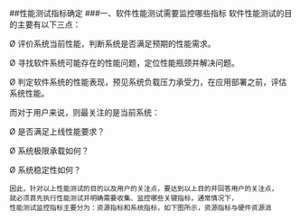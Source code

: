##性能测试指标确定
###一、软件性能测试需要监控哪些指标
软件性能测试的目的主要有以下三点：

Ø  评价系统当前性能，判断系统是否满足预期的性能需求。

Ø  寻找软件系统可能存在的性能问题，定位性能瓶颈并解决问题。

Ø  判定软件系统的性能表现，预见系统负载压力承受力，在应用部署之前，评估系统性能。

而对于用户来说，则最关注的是当前系统：

Ø  是否满足上线性能要求？

Ø  系统极限承载如何？

Ø  系统稳定性如何？

    因此，针对以上性能测试的目的以及用户的关注点，要达到以上目的并回答用户的关注点，
    就必须首先执行性能测试并明确需要收集、监控哪些关键指标，通常情况下，
    性能测试监控指标主要分为：资源指标和系统指标，如下图所示，资源指标与硬件资源消
